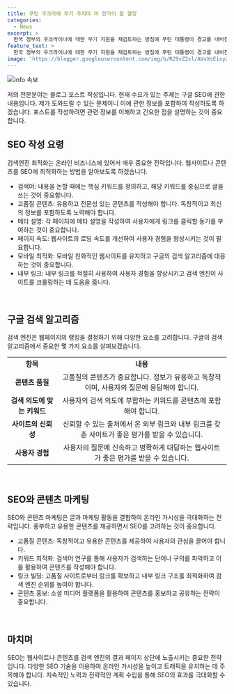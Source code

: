 ```yaml
---
title: 푸틴 우크라에 무기 주지마 미 한국이 할 결정
categories:
  - News
excerpt: >
  한국 정부의 우크라이나에 대한 무기 지원을 재검토하는 방침에 푸틴 대통령이 경고를 내비친 가운데, 미국은 환영의 뜻을 밝혔습니다. 이번 북러 합의는 러시아의 절박함을 보여주며 미군의 대응 태세를 강화할 가능성을 시사하고 있습니다. 미국은 첨단 미사일 수백기를 우크라이나에 제공할 계획이며, 북러 밀약의 결과가 다양한 지역에서 긴장감을 끌어올리고 있습니다.
feature_text: >
  한국 정부의 우크라이나에 대한 무기 지원을 재검토하는 방침에 푸틴 대통령이 경고를 내비친 가운데, 미국은 환영의 뜻을 밝혔습니다. 이번 북러 합의는 러시아의 절박함을 보여주며 미군의 대응 태세를 강화할 가능성을 시사하고 있습니다. 미국은 첨단 미사일 수백기를 우크라이나에 제공할 계획이며, 북러 밀약의 결과가 다양한 지역에서 긴장감을 끌어올리고 있습니다.
image: 'https://blogger.googleusercontent.com/img/b/R29vZ2xl/AVvXsEixyZcFfHzMRdzZMjFBmAUKJYCLCGyLL1o632UiGVXcaFdKo_bkvkuCioo0uUKlGfBVcT3P84aROyZIXSBEx3Aw5nCQ3pTgDom1WDC4m8eifvWiAmWEEVb4x6G_l8C0QH225ldMjyaFvpxGEBGNO37VmDTDMHGhJPq73UglMfDca1-0aw/s1600/blogspot.png'
---
```


<p><img src="https://blogger.googleusercontent.com/img/b/R29vZ2xl/AVvXsEixyZcFfHzMRdzZMjFBmAUKJYCLCGyLL1o632UiGVXcaFdKo_bkvkuCioo0uUKlGfBVcT3P84aROyZIXSBEx3Aw5nCQ3pTgDom1WDC4m8eifvWiAmWEEVb4x6G_l8C0QH225ldMjyaFvpxGEBGNO37VmDTDMHGhJPq73UglMfDca1-0aw/s1600/blogspot.png" alt="info 속보" /></p>

<p>저의 전문분야는 블로그 포스트 작성입니다. 현재 수요가 있는 주제는 구글 SEO에 관한 내용입니다. 제가 도와드릴 수 있는 문제이니 이에 관한 정보를 포함하여 작성하도록 하겠습니다. 포스트를 작성하려면 관련 정보를 이해하고 긴요한 점을 설명하는 것이 중요합니다.</p>

<h2 data-ke-size="size26">SEO 작성 요령</h2>

<p data-ke-size="size16">검색엔진 최적화는 온라인 비즈니스에 있어서 매우 중요한 전략입니다. 웹사이트나 콘텐츠를 SEO에 최적화하는 방법을 알아보도록 하겠습니다.</p>

<ul>
    <li>검색어: 내용을 논할 때에는 핵심 키워드를 정의하고, 해당 키워드를 중심으로 글을 쓰는 것이 중요합니다.</li>
    <li>고품질 콘텐츠: 유용하고 전문성 있는 콘텐츠를 작성해야 합니다. 독창적이고 최신의 정보를 포함하도록 노력해야 합니다.</li>
    <li>메타 설명: 각 페이지에 메타 설명을 작성하여 사용자에게 링크를 클릭할 동기를 부여하는 것이 중요합니다.</li>
    <li>페이지 속도: 웹사이트의 로딩 속도를 개선하여 사용자 경험을 향상시키는 것이 필요합니다.</li>
    <li>모바일 최적화: 모바일 친화적인 웹사이트를 유지하고 구글의 검색 알고리즘에 대응하는 것이 중요합니다.</li>
    <li>내부 링크: 내부 링크를 적절히 사용하여 사용자 경험을 향상시키고 검색 엔진이 사이트를 크롤링하는 데 도움을 줍니다.</li>
</ul>

<p data-ke-size="size16">&nbsp;</p>

<h2 data-ke-size="size26">구글 검색 알고리즘</h2>

<p data-ke-size="size16">검색 엔진은 웹페이지의 랭킹을 결정하기 위해 다양한 요소를 고려합니다. 구글의 검색 알고리즘에서 중요한 몇 가지 요소를 살펴보겠습니다.</p>

<table>
    <tbody>
        <tr>
            <td style="text-align: center; height: 17px;"><b>항목</b></td>
            <td style="text-align: center; height: 17px;"><b>내용</b></td>
        </tr>
        <tr>
            <td style="text-align: center; height: 17px;"><b>콘텐츠 품질</b></td>
            <td style="text-align: center; height: 17px;">고품질의 콘텐츠가 중요합니다. 정보가 유용하고 독창적이며, 사용자의 질문에 응답해야 합니다.</td>
        </tr>
        <tr>
            <td style="text-align: center; height: 17px;"><b>검색 의도에 맞는 키워드</b></td>
            <td style="text-align: center; height: 17px;">사용자의 검색 의도에 부합하는 키워드를 콘텐츠에 포함해야 합니다.</td>
        </tr>
        <tr>
            <td style="text-align: center; height: 17px;"><b>사이트의 신뢰성</b></td>
            <td style="text-align: center; height: 17px;">신뢰할 수 있는 출처에서 온 외부 링크와 내부 링크를 갖춘 사이트가 좋은 평가를 받을 수 있습니다.</td>
        </tr>
        <tr>
            <td style="text-align: center; height: 17px;"><b>사용자 경험</b></td>
            <td style="text-align: center; height: 17px;">사용자의 질문에 신속하고 명확하게 대답하는 웹사이트가 좋은 평가를 받을 수 있습니다.</td>
        </tr>
    </tbody>
</table>

<p data-ke-size="size16">&nbsp;</p>

<h2 data-ke-size="size26">SEO와 콘텐츠 마케팅</h2>

<p data-ke-size="size16">SEO와 콘텐츠 마케팅은 글과 마케팅 활동을 결합하여 온라인 가시성을 극대화하는 전략입니다. 풍부하고 유용한 콘텐츠를 제공하면서 SEO를 고려하는 것이 중요합니다.</p>

<ul>
    <li>고품질 콘텐츠: 독창적이고 유용한 콘텐츠를 제공하여 사용자의 관심을 끌어야 합니다.</li>
    <li>키워드 최적화: 검색어 연구를 통해 사용자가 검색하는 단어나 구의를 파악하고 이를 활용하여 콘텐츠를 작성해야 합니다.</li>
    <li>링크 빌딩: 고품질 사이트로부터 링크를 확보하고 내부 링크 구조를 최적화하여 검색 엔진 순위를 높여야 합니다.</li>
    <li>콘텐츠 홍보: 소셜 미디어 플랫폼을 활용하여 콘텐츠를 홍보하고 공유하는 전략이 중요합니다.</li>
</ul>

<p data-ke-size="size16">&nbsp;</p>

<h2 data-ke-size="size26">마치며</h2>

<p data-ke-size="size16">SEO는 웹사이트나 콘텐츠를 검색 엔진의 결과 페이지 상단에 노출시키는 중요한 전략입니다. 다양한 SEO 기술을 이용하여 온라인 가시성을 높이고 트래픽을 유치하는 데 주목해야 합니다. 지속적인 노력과 전략적인 계획 수립을 통해 SEO의 효과를 극대화할 수 있습니다.</p>

<p data-ke-size="size16">&nbsp;</p>

<p data-ke-size="size16">&nbsp;</p>

